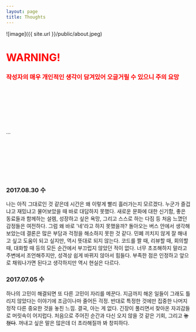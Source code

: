 ```yaml
---
layout: page
title: Thoughts
---
```


![image]({{ site.url }}/public/about.jpeg)

# <span style="color:red">WARNING!</span>
### <span style="color:red">작성자의 매우 개인적인 생각이 담겨있어 오글거릴 수 있으니 주의 요망</span>

　  
　  
　  
　  
　  

...

　  
　  
　  
　  
　  

### 2017.08.30 수
나는 아직 그대로인 것 같은데 시간은 왜 이렇게 빨리 흘러가는지 모르겠다. 누군가 즐겁냐고 재밌냐고 물어보았을 때 바로 대답하지 못했다. 새로운 문화에 대한 신기함, 좋은 동료들과 함께하는 설렘, 성장하고 싶은 욕망, 그리고 스스로 하는 다짐 등 처음 느꼈던 감정들은 여전하다. 그럼 왜 바로 '네'라고 하지 못했을까? 돌아오는 버스 안에서 생각해보았는데 결론은 많은 부담과 걱정을 해소하지 못한 것 같다. 민폐 끼치지 않게 잘 해내고 싶고 도움이 되고 싶지만, 역시 뜻대로 되지 않는다. 코드를 짤 때, 리뷰할 때, 회의할 때, 대화할 때 등의 모든 순간에서 부끄럽지 않았던 적이 없다. 너무 초조해하지 말라고 주변에서 조언해주지만, 성격상 쉽게 바뀌지 않아서 힘들다. 부족한 점은 인정하고 앞으로 채워나가면 된다고 생각하지만 역시 현실은 다르다.

### 2017.07.05 수
하나의 고민이 해결되면 또 다른 고민이 자리를 메꾼다. 지금까지 해온 일들이 그래도 틀리지 않았다는 이야기에 조금이나마 줄어든 걱정. 반대로 특정한 것에만 집중한 나머지 정작 다른 중요한 것을 놓친 느낌. 결국, 아는 게 없다. 긴장이 풀리면서 찾아온 자괴감들로 머릿속이 어지럽다. 처음으로 주어진 순간과 다신 오지 않을 것 같은 기회, 그리고 ~~놓쳤다~~. 꺼내고 싶은 말은 많은데 더 초라해질까 봐 창피하다.

